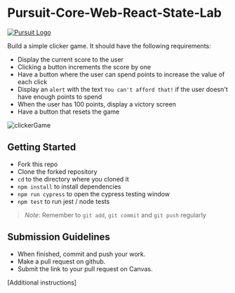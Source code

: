 # Pursuit-Core-Web-React-State-Lab

[![Pursuit Logo](https://avatars1.githubusercontent.com/u/5825944?s=200&v=4)](https://pursuit.org)

Build a simple clicker game. It should have the following requirements:

- Display the current score to the user
- Clicking a button increments the score by one
- Have a button where the user can spend points to increase the value of each click
- Display an `alert` with the text `You can't afford that!` if the user doesn't have enough points to spend
- When the user has 100 points, display a victory screen
- Have a button that resets the game

![clickerGame](./clickerGame.gif)

## Getting Started

- Fork this repo
- Clone the forked repository
- `cd` to the directory where you cloned it
- `npm install` to install dependencies
- `npm run cypress` to open the cypress testing window
- `npm test` to run jest / node tests

> _Note_: Remember to `git add`, `git commit` and `git push` regularly

## Submission Guidelines

- When finished, commit and push your work.
- Make a pull request on github.
- Submit the link to your pull request on Canvas.

[Additional instructions]
